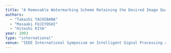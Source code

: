 ```yaml
---
title: "A Removable Watermarking Scheme Retaining the Desired Image Quality"
authors:
  - "Takashi TACHIBANA"
  - "Masaaki FUJIYOSHI"
  - "Hitoshi KIYA"
year: 2003
type: "international"
venue: "IEEE International Symposium on Intelligent Signal Processing and Communication Systems, pp. A5-3, Awaji Island, Japan, 2003-12-09."
---
```

